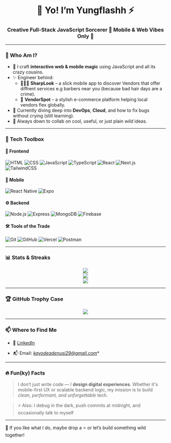 <h1 align="center">👋 Yo! I’m Yungflashh ⚡</h1>
<h3 align="center">Creative Full-Stack JavaScript Sorcerer 🧙  Mobile & Web Vibes Only 🚀</h3>

---

### 🤹 Who Am I?

- 🎨 I craft **interactive web & mobile magic** using JavaScript and all its crazy cousins.
- ✨ Engineer behind:
  - 🧔🏽‍♂️ **SharpLook** – a slick mobile app to discover Vendors that offer diffrent services e.g barbers  near you (because bad hair days are a crime).
  - 🛒 **VendorSpot** – a stylish e-commerce platform helping local vendors flex globally.
- 🔧 Currently diving deep into **DevOps**, **Cloud**, and how to fix bugs without crying (still learning).
- 🤝 Always down to collab on cool, useful, or just plain *wild* ideas.

---

### 🧰 Tech Toolbox

#### 🎨 Frontend
![HTML](https://img.shields.io/badge/HTML5-E34F26?style=flat&logo=html5&logoColor=white)
![CSS](https://img.shields.io/badge/CSS3-1572B6?style=flat&logo=css3&logoColor=white)
![JavaScript](https://img.shields.io/badge/JavaScript-F7DF1E?style=flat&logo=javascript&logoColor=black)
![TypeScript](https://img.shields.io/badge/TypeScript-3178C6?style=flat&logo=typescript&logoColor=white)
![React](https://img.shields.io/badge/React-61DAFB?style=flat&logo=react&logoColor=black)
![Next.js](https://img.shields.io/badge/Next.js-000?style=flat&logo=next.js)
![TailwindCSS](https://img.shields.io/badge/Tailwind-38B2AC?style=flat&logo=tailwind-css)

#### 📱 Mobile
![React Native](https://img.shields.io/badge/React_Native-20232A?style=flat&logo=react&logoColor=61DAFB)
![Expo](https://img.shields.io/badge/Expo-000020?style=flat&logo=expo)

#### ⚙️ Backend
![Node.js](https://img.shields.io/badge/Node.js-339933?style=flat&logo=node.js&logoColor=white)
![Express](https://img.shields.io/badge/Express-000?style=flat&logo=express&logoColor=white)
![MongoDB](https://img.shields.io/badge/MongoDB-47A248?style=flat&logo=mongodb&logoColor=white)
![Firebase](https://img.shields.io/badge/Firebase-FFCA28?style=flat&logo=firebase&logoColor=black)

#### 🛠️ Tools of the Trade
![Git](https://img.shields.io/badge/Git-F05032?style=flat&logo=git&logoColor=white)
![GitHub](https://img.shields.io/badge/GitHub-181717?style=flat&logo=github)
![Vercel](https://img.shields.io/badge/Vercel-000?style=flat&logo=vercel)
![Postman](https://img.shields.io/badge/Postman-FF6C37?style=flat&logo=postman)

---

### 📊 Stats & Streaks

<p align="center">
  <img src="https://github-readme-stats.vercel.app/api?username=Yungflashh&show_icons=true&theme=tokyonight&border_radius=10" />
  <br />
  <img src="https://github-readme-streak-stats.herokuapp.com/?user=Yungflashh&theme=tokyonight&border_radius=10" />
  <br />
  <img src="https://github-profile-summary-cards.vercel.app/api/cards/profile-details?username=Yungflashh&theme=tokyonight" />
</p>

---

### 🏆 GitHub Trophy Case
<p align="center">
  <img src="https://github-profile-trophy.vercel.app/?username=Yungflashh&theme=radical&no-frame=true&margin-w=15" />
</p>

---

### 📫 Where to Find Me

- 💼 [LinkedIn](https://www.linkedin.com/in/kayodeadenusi)

- 📬 Email: *kayodeadenusi29@gmail.com**
---

### 🔥 Fun(ky) Facts

> I don’t just write code — I **design digital experiences**. Whether it's mobile-first UX or scalable backend logic, my mission is to build *clean, performant, and unforgettable* tech.

> ⚡ Also: I debug in the dark, push commits at midnight, and occasionally talk to myself

---

🧡 If you like what I do, maybe drop a ⭐ or let’s build something wild together!

